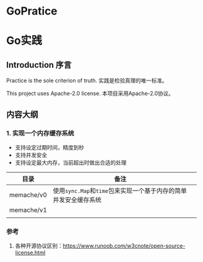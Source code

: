 # GoPratice
# Go实践
## Introduction 序言
Practice is the sole criterion of truth.
实践是检验真理的唯一标准。

This project uses Apache-2.0 license.
本项目采用Apache-2.0协议。

## 内容大纲
### 1. 实现一个内存缓存系统
- 支持设定过期时间，精度到秒
- 支持并发安全
- 支持设定最大内存，当前超出时做出合适的处理

| 目录       | 备注                                      |      |
| ---------- |-----------------------------------------| ---- |
| memache/v0 | 使用`sync.Map`和`time`包来实现一个基于内存的简单并发安全缓存系统 |      |
| memache/v1 |                                         |      |
|            |                                         |      |



### 参考
1. 各种开源协议区别：https://www.runoob.com/w3cnote/open-source-license.html
